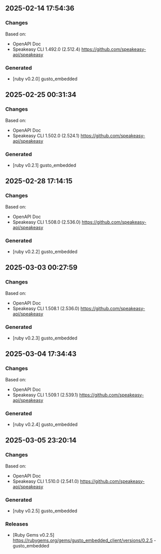 

## 2025-02-14 17:54:36
### Changes
Based on:
- OpenAPI Doc  
- Speakeasy CLI 1.492.0 (2.512.4) https://github.com/speakeasy-api/speakeasy
### Generated
- [ruby v0.2.0] gusto_embedded

## 2025-02-25 00:31:34
### Changes
Based on:
- OpenAPI Doc  
- Speakeasy CLI 1.502.0 (2.524.1) https://github.com/speakeasy-api/speakeasy
### Generated
- [ruby v0.2.1] gusto_embedded

## 2025-02-28 17:14:15
### Changes
Based on:
- OpenAPI Doc  
- Speakeasy CLI 1.508.0 (2.536.0) https://github.com/speakeasy-api/speakeasy
### Generated
- [ruby v0.2.2] gusto_embedded

## 2025-03-03 00:27:59
### Changes
Based on:
- OpenAPI Doc  
- Speakeasy CLI 1.508.1 (2.536.0) https://github.com/speakeasy-api/speakeasy
### Generated
- [ruby v0.2.3] gusto_embedded

## 2025-03-04 17:34:43
### Changes
Based on:
- OpenAPI Doc  
- Speakeasy CLI 1.509.1 (2.539.1) https://github.com/speakeasy-api/speakeasy
### Generated
- [ruby v0.2.4] gusto_embedded

## 2025-03-05 23:20:14
### Changes
Based on:
- OpenAPI Doc  
- Speakeasy CLI 1.510.0 (2.541.0) https://github.com/speakeasy-api/speakeasy
### Generated
- [ruby v0.2.5] gusto_embedded
### Releases
- [Ruby Gems v0.2.5] https://rubygems.org/gems/gusto_embedded_client/versions/0.2.5 - gusto_embedded